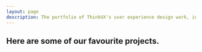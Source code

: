 ```yaml
---
layout: page
description: The portfolio of ThinkUX's user experience design work, including prototyping, expert evaluation, usability testing, design sprints, user interviews, and more.
---
```


<div class="portfolio-banner">
  <div class="portfolio-header">
    <h2 class="text-center">Here are some of our favourite projects.</h2>
  </div>
</div>

